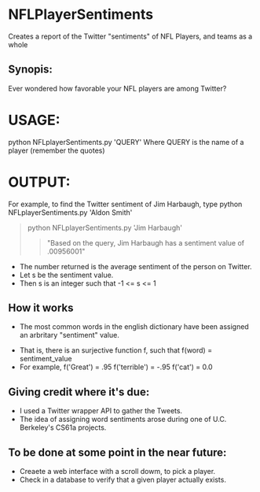 NFLPlayerSentiments
===================

Creates a report of the Twitter "sentiments" of NFL Players, and teams as a whole

Synopis:
--------------
Ever wondered how favorable your NFL players are among Twitter?


USAGE:
==================
python NFLplayerSentiments.py 'QUERY' 
Where QUERY is the name of a player (remember the quotes)

OUTPUT:
================
For example, to find the Twitter sentiment of Jim Harbaugh, type
python NFLplayerSentiments.py 'Aldon Smith'

> python NFLplayerSentiments.py 'Jim Harbaugh'
>> "Based on the query, Jim Harbaugh has a sentiment value of .00956001"

+ The number returned is the average sentiment of the person on Twitter.
+ Let s be the sentiment value.
+ Then s is an integer such that -1 <= s <= 1

How it works
------------
+ The most common words in the english dictionary have been assigned an 
arbritary "sentiment" value.

- That is, there is an surjective function f, such that f(word) = sentiment_value
- For example, f('Great') = .95
               f('terrible') = -.95
               f('cat') = 0.0

Giving credit where it's due:
-----------------------------
+ I used a Twitter wrapper API to gather the Tweets.
+ The idea of assigning word sentiments arose during one of U.C. Berkeley's CS61a projects.


To be done at some point in the near future:
-----------------------------------------------
+ Creaete a web interface with a scroll dowm, to pick a player.
+ Check in a database to verify that a given player actually exists.
